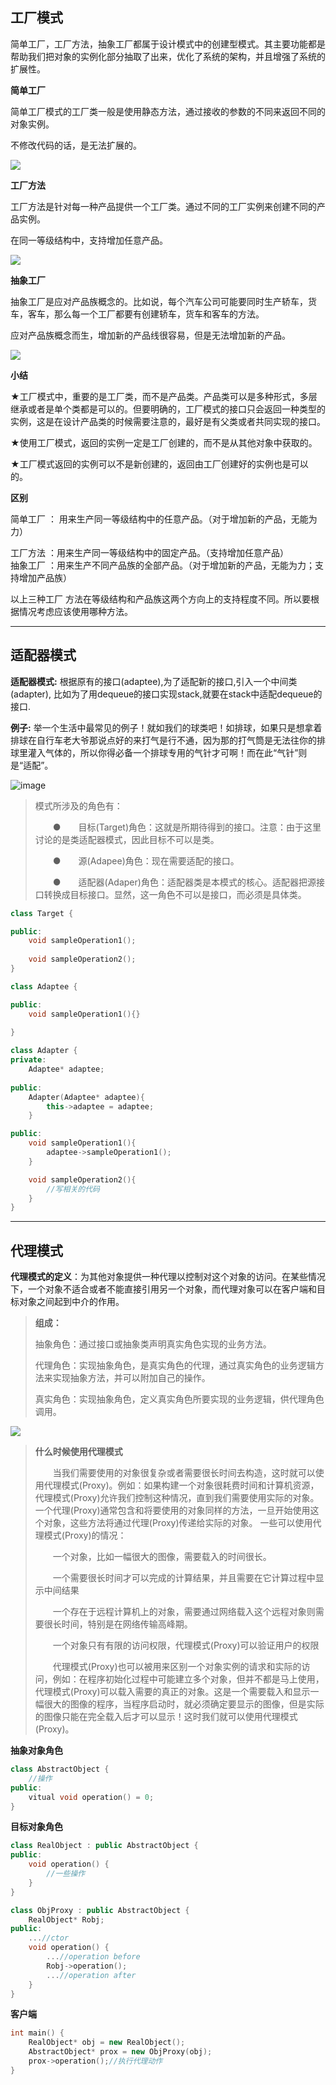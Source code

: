 
## 工厂模式

简单工厂，工厂方法，抽象工厂都属于设计模式中的创建型模式。其主要功能都是帮助我们把对象的实例化部分抽取了出来，优化了系统的架构，并且增强了系统的扩展性。

**简单工厂**

简单工厂模式的工厂类一般是使用静态方法，通过接收的参数的不同来返回不同的对象实例。

不修改代码的话，是无法扩展的。


![](https://github.com/MrFighting/CPP_GeekBand/blob/master/Date/SimpleFactory.jpg)


**工厂方法**

工厂方法是针对每一种产品提供一个工厂类。通过不同的工厂实例来创建不同的产品实例。

在同一等级结构中，支持增加任意产品。

![](https://github.com/MrFighting/CPP_GeekBand/blob/master/Date/FactoryMethod.jpg)

**抽象工厂**

抽象工厂是应对产品族概念的。比如说，每个汽车公司可能要同时生产轿车，货车，客车，那么每一个工厂都要有创建轿车，货车和客车的方法。

应对产品族概念而生，增加新的产品线很容易，但是无法增加新的产品。

![](https://github.com/MrFighting/CPP_GeekBand/blob/master/Date/AbstractFactory.jpg)

**小结**

★工厂模式中，重要的是工厂类，而不是产品类。产品类可以是多种形式，多层继承或者是单个类都是可以的。但要明确的，工厂模式的接口只会返回一种类型的实例，这是在设计产品类的时候需要注意的，最好是有父类或者共同实现的接口。

★使用工厂模式，返回的实例一定是工厂创建的，而不是从其他对象中获取的。

★工厂模式返回的实例可以不是新创建的，返回由工厂创建好的实例也是可以的。

 

**区别**

简单工厂 ： 用来生产同一等级结构中的任意产品。（对于增加新的产品，无能为力）

工厂方法 ：用来生产同一等级结构中的固定产品。（支持增加任意产品）   
抽象工厂 ：用来生产不同产品族的全部产品。（对于增加新的产品，无能为力；支持增加产品族）  

 

以上三种工厂 方法在等级结构和产品族这两个方向上的支持程度不同。所以要根据情况考虑应该使用哪种方法。

---

## 适配器模式

**适配器模式:** 根据原有的接口(adaptee),为了适配新的接口,引入一个中间类(adapter),
比如为了用dequeue的接口实现stack,就要在stack中适配dequeue的接口.

**例子:** 举一个生活中最常见的例子！就如我们的球类吧！如排球，如果只是想拿着排球在自行车老大爷那说点好的来打气是行不通，因为那的打气筒是无法往你的排球里灌入气体的，所以你得必备一个排球专用的气针才可啊！而在此“气针”则是“适配”。


![image](https://github.com/MrFighting/CPP_GeekBand/blob/master/Date/adapter.png)

> 模式所涉及的角色有：
> 
> 　　●　　目标(Target)角色：这就是所期待得到的接口。注意：由于这里讨论的是类适配器模式，因此目标不可以是类。
> 
> 　　●　　源(Adapee)角色：现在需要适配的接口。
> 
> 　　●　　适配器(Adaper)角色：适配器类是本模式的核心。适配器把源接口转换成目标接口。显然，这一角色不可以是接口，而必须是具体类。



```c++
class Target {

public:
    void sampleOperation1(); 
 
    void sampleOperation2(); 
}

class Adaptee {

public:
    void sampleOperation1(){}
    
}

class Adapter {
private:
    Adaptee* adaptee;
    
public: 
    Adapter(Adaptee* adaptee){
        this->adaptee = adaptee;
    }

public: 
    void sampleOperation1(){
        adaptee->sampleOperation1();
    }

    void sampleOperation2(){
        //写相关的代码
    }
}
```


---

## 代理模式

**代理模式的定义**：为其他对象提供一种代理以控制对这个对象的访问。在某些情况下，一个对象不适合或者不能直接引用另一个对象，而代理对象可以在客户端和目标对象之间起到中介的作用。


> **组成：**
> 
> 抽象角色：通过接口或抽象类声明真实角色实现的业务方法。
> 
> 代理角色：实现抽象角色，是真实角色的代理，通过真实角色的业务逻辑方法来实现抽象方法，并可以附加自己的操作。
> 
> 真实角色：实现抽象角色，定义真实角色所要实现的业务逻辑，供代理角色调用。

![](https://github.com/MrFighting/CPP_GeekBand/blob/master/Date/proxy.png)

> **什么时候使用代理模式**
> 
> 　　当我们需要使用的对象很复杂或者需要很长时间去构造，这时就可以使用代理模式(Proxy)。例如：如果构建一个对象很耗费时间和计算机资源，代理模式(Proxy)允许我们控制这种情况，直到我们需要使用实际的对象。一个代理(Proxy)通常包含和将要使用的对象同样的方法，一旦开始使用这个对象，这些方法将通过代理(Proxy)传递给实际的对象。 一些可以使用代理模式(Proxy)的情况：
> 
> 　　一个对象，比如一幅很大的图像，需要载入的时间很长。　　　　
> 
> 　　一个需要很长时间才可以完成的计算结果，并且需要在它计算过程中显示中间结果
> 
> 　　一个存在于远程计算机上的对象，需要通过网络载入这个远程对象则需要很长时间，特别是在网络传输高峰期。
> 
> 　　一个对象只有有限的访问权限，代理模式(Proxy)可以验证用户的权限
> 
> 　　代理模式(Proxy)也可以被用来区别一个对象实例的请求和实际的访问，例如：在程序初始化过程中可能建立多个对象，但并不都是马上使用，代理模式(Proxy)可以载入需要的真正的对象。这是一个需要载入和显示一幅很大的图像的程序，当程序启动时，就必须确定要显示的图像，但是实际的图像只能在完全载入后才可以显示！这时我们就可以使用代理模式(Proxy)。

**抽象对象角色**


```c++
class AbstractObject {
    //操作
public:
    vitual void operation() = 0;
}
```

**目标对象角色**


```c++
class RealObject : public AbstractObject {
public:
    void operation() {
        //一些操作
    }
}
```

```c++
class ObjProxy : public AbstractObject {
    RealObject* Robj;
public:
    ...//ctor
    void operation() {
        ...//operation before
        Robj->operation();
        ...//operation after
    }
}

```


**客户端**

```c++
int main() {
    RealObject* obj = new RealObject();
    AbstractObject* prox = new ObjProxy(obj);
    prox->operation();//执行代理动作
}

```

